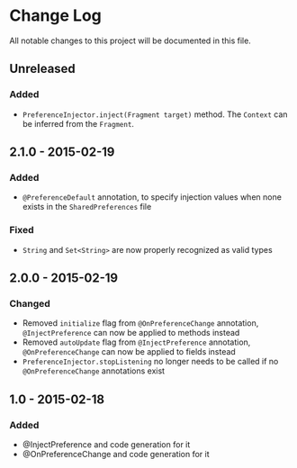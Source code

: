# Change Log
All notable changes to this project will be documented in this file.

## Unreleased
### Added
- `PreferenceInjector.inject(Fragment target)` method. The `Context` can be inferred from the `Fragment`.

## 2.1.0 - 2015-02-19
### Added
- `@PreferenceDefault` annotation, to specify injection values when none exists in the `SharedPreferences` file
### Fixed
- `String` and `Set<String>` are now properly recognized as valid types

## 2.0.0 - 2015-02-19
### Changed
- Removed `initialize` flag from `@OnPreferenceChange` annotation, `@InjectPreference` can now be applied to methods instead
- Removed `autoUpdate` flag from `@InjectPreference` annotation, `@OnPreferenceChange` can now be applied to fields instead
- `PreferenceInjector.stopListening` no longer needs to be called if no `@OnPreferenceChange` annotations exist

## 1.0 - 2015-02-18
### Added
- @InjectPreference and code generation for it
- @OnPreferenceChange and code generation for it
